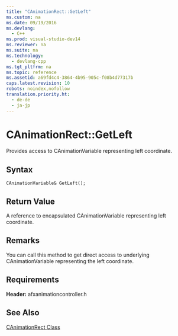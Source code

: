 ```yaml
---
title: "CAnimationRect::GetLeft"
ms.custom: na
ms.date: 09/19/2016
ms.devlang: 
  - C++
ms.prod: visual-studio-dev14
ms.reviewer: na
ms.suite: na
ms.technology: 
  - devlang-cpp
ms.tgt_pltfrm: na
ms.topic: reference
ms.assetid: a69fd4c4-3864-4b95-905c-f08b4d77317b
caps.latest.revision: 10
robots: noindex,nofollow
translation.priority.ht: 
  - de-de
  - ja-jp
---
```

# CAnimationRect::GetLeft
Provides access to CAnimationVariable representing left coordinate.  
  
## Syntax  
  
```  
CAnimationVariable& GetLeft();  
```  
  
## Return Value  
 A reference to encapsulated CAnimationVariable representing left coordinate.  
  
## Remarks  
 You can call this method to get direct access to underlying CAnimationVariable representing the left coordinate.  
  
## Requirements  
 **Header:** afxanimationcontroller.h  
  
## See Also  
 [CAnimationRect Class](../vs140/CAnimationRect-Class.md)